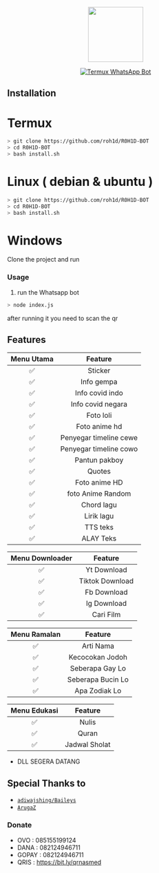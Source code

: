 <p align="center">
<img src="https://i.ibb.co/hs4Zbx8/546902.jpg" width="128" height="128"/>
</p>
<p align="center">
<a href="#"><img title="Termux WhatsApp Bot" src="https://img.shields.io/badge/Termux Whatsapp Bot-green?colorA=%23ff0000&colorB=%23017e40&style=for-the-badge"></a>
</p>

## Installation


# Termux
```bash
> git clone https://github.com/roh1d/R0H1D-BOT
> cd R0H1D-BOT
> bash install.sh

```

# Linux ( debian & ubuntu )
```bash
> git clone https://github.com/roh1d/R0H1D-BOT
> cd R0H1D-BOT
> bash install.sh

```

# Windows

Clone the project and run 



### Usage
1. run the Whatsapp bot

```bash
> node index.js
```

after running it you need to scan the qr


## Features

| Menu Utama |                Feature           |
| :-----------: | :--------------------------------: |
|       ✅       | Sticker          |
|       ✅       | Info gempa                    |
|       ✅       | Info covid indo             |
|       ✅       | Info covid negara   |
|       ✅       | Foto loli  |
|       ✅       | Foto anime hd  |
|       ✅       | Penyegar timeline cewe  |
|       ✅       | Penyegar timeline cowo  |
|       ✅       | Pantun pakboy  |
|       ✅       | Quotes  |
|       ✅       | Foto anime HD  |
|       ✅       | foto Anime Random  |
|       ✅       | Chord lagu  |
|       ✅       | Lirik lagu  |
|       ✅       | TTS teks  |
|       ✅       | ALAY Teks  |

| Menu Downloader  |          Feature                     |
| :------------: | :---------------------------------------------: |
|       ✅        |   Yt Download                |
|       ✅        |   Tiktok Download 				|
|       ✅        |   Fb Download			|
|       ✅        |   Ig Download
|       ✅        |   Cari Film		                |

| Menu Ramalan  |          Feature                     |
| :------------: | :---------------------------------------------: |
|       ✅        |   Arti Nama                |
|       ✅        |   Kecocokan Jodoh				|
|       ✅        |   Seberapa Gay Lo			|
|       ✅        |   Seberapa Bucin Lo
|       ✅        |   Apa Zodiak Lo

| Menu Edukasi  |          Feature                     |
| :------------: | :---------------------------------------------: |
|       ✅        |   Nulis                |
|       ✅        |   Quran				|
|       ✅        |   Jadwal Sholat			|
                

* DLL SEGERA DATANG

## Special Thanks to
* [`adiwajshing/Baileys`](https://github.com/adiwajshing/Baileys)
* [`ArugaZ`](https://github.com/ArugaZ)

### Donate
* OVO : 085155199124
* DANA : 082124946711
* GOPAY : 082124946711
* QRIS : https://bit.ly/qrnasmed
